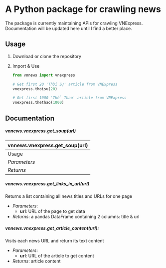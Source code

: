 # A Python package for crawling news
The package is currently maintaining APIs for crawling VNExpress. Documentation will be updated here until I find a better place.

## Usage

1. Download or clone the repository

2. Import & Use

    ```python
    from vnnews import vnexpress
    
    # Get first 20 'Thời Sự' article from VNExpress
    vnexpress.thoisu(20) 
    
    # Get first 1000 'Thể Thao' article from VNExpress
    vnexpress.thethao(1000) 
    ```
    
## Documentation

##### vnnews.vnexpress.get_soup(url)

| vnnews.vnexpress.get_soup(url) |
| -------------------------------|
| Usage | Returns the DOM for a particular URL |
| *Parameters* | **url**: URL of the page to get DOM |
| *Returns* | DOM representation for the input URL |

##### vnnews.vnexpress.get_links_in_url(url)

Returns a list containing all news titles and URLs for one page

- *Parameters*: 
    - **url**: URL of the page to get data
- *Returns*: a pandas DataFrame containing 2 columns: title & url

##### vnnews.vnexpress.get_article_content(url):

Visits each news URL and return its text content

- *Parameters*: 
    - **url**: URL of the article to get content
- *Returns*: article content